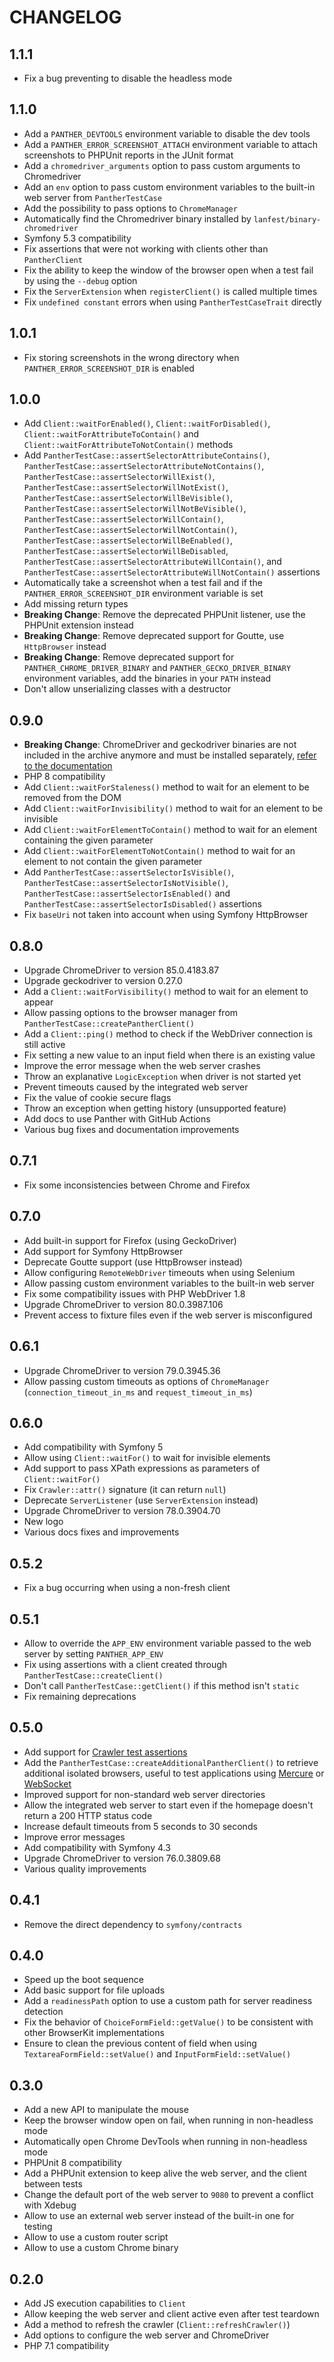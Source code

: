 CHANGELOG
=========

1.1.1
-----

* Fix a bug preventing to disable the headless mode

1.1.0
-----

* Add a `PANTHER_DEVTOOLS` environment variable to disable the dev tools
* Add a `PANTHER_ERROR_SCREENSHOT_ATTACH` environment variable to attach screenshots to PHPUnit reports in the JUnit format
* Add a `chromedriver_arguments` option to pass custom arguments to Chromedriver
* Add an `env` option to pass custom environment variables to the built-in web server from `PantherTestCase`
* Add the possibility to pass options to `ChromeManager`
* Automatically find the Chromedriver binary installed by `lanfest/binary-chromedriver`
* Symfony 5.3 compatibility
* Fix assertions that were not working with clients other than `PantherClient`
* Fix the ability to keep the window of the browser open when a test fail by using the `--debug` option
* Fix the `ServerExtension` when `registerClient()` is called multiple times
* Fix `undefined constant` errors when using `PantherTestCaseTrait` directly

1.0.1
-----

* Fix storing screenshots in the wrong directory when `PANTHER_ERROR_SCREENSHOT_DIR` is enabled

1.0.0
-----

* Add `Client::waitForEnabled()`, `Client::waitForDisabled()`, `Client::waitForAttributeToContain()` and  `Client::waitForAttributeToNotContain()` methods
* Add `PantherTestCase::assertSelectorAttributeContains()`, `PantherTestCase::assertSelectorAttributeNotContains()`, `PantherTestCase::assertSelectorWillExist()`,
  `PantherTestCase::assertSelectorWillNotExist()`, `PantherTestCase::assertSelectorWillBeVisible()`, `PantherTestCase::assertSelectorWillNotBeVisible()`,
  `PantherTestCase::assertSelectorWillContain()`, `PantherTestCase::assertSelectorWillNotContain()`, `PantherTestCase::assertSelectorWillBeEnabled()`,
  `PantherTestCase::assertSelectorWillBeDisabled`, `PantherTestCase::assertSelectorAttributeWillContain()`, and `PantherTestCase::assertSelectorAttributeWillNotContain()`
  assertions
* Automatically take a screenshot when a test fail and if the `PANTHER_ERROR_SCREENSHOT_DIR` environment variable is set
* Add missing return types
* **Breaking Change**: Remove the deprecated PHPUnit listener, use the PHPUnit extension instead
* **Breaking Change**: Remove deprecated support for Goutte, use `HttpBrowser` instead
* **Breaking Change**: Remove deprecated support for `PANTHER_CHROME_DRIVER_BINARY` and `PANTHER_GECKO_DRIVER_BINARY` environment variables, add the binaries in your `PATH` instead
* Don't allow unserializing classes with a destructor

0.9.0
-----

* **Breaking Change**: ChromeDriver and geckodriver binaries are not included in the archive anymore and must be installed separately, [refer to the documentation](README.md#installing-chromedriver-and-geckodriver)
* PHP 8 compatibility
* Add `Client::waitForStaleness()` method to wait for an element to be removed from the DOM
* Add `Client::waitForInvisibility()` method to wait for an element to be invisible
* Add `Client::waitForElementToContain()` method to wait for an element containing the given parameter
* Add `Client::waitForElementToNotContain()` method to wait for an element to not contain the given parameter
* Add `PantherTestCase::assertSelectorIsVisible()`, `PantherTestCase::assertSelectorIsNotVisible()`, `PantherTestCase::assertSelectorIsEnabled()` and `PantherTestCase::assertSelectorIsDisabled()` assertions
* Fix `baseUri` not taken into account when using Symfony HttpBrowser

0.8.0
-----

* Upgrade ChromeDriver to version 85.0.4183.87
* Upgrade geckodriver to version 0.27.0
* Add a `Client::waitForVisibility()` method to wait for an element to appear
* Allow passing options to the browser manager from `PantherTestCase::createPantherClient()`
* Add a `Client::ping()` method to check if the WebDriver connection is still active
* Fix setting a new value to an input field when there is an existing value
* Improve the error message when the web server crashes
* Throw an explanative `LogicException` when driver is not started yet
* Prevent timeouts caused by the integrated web server
* Fix the value of cookie secure flags
* Throw an exception when getting history (unsupported feature)
* Add docs to use Panther with GitHub Actions
* Various bug fixes and documentation improvements

0.7.1
-----

* Fix some inconsistencies between Chrome and Firefox 

0.7.0
-----

* Add built-in support for Firefox (using GeckoDriver)
* Add support for Symfony HttpBrowser
* Deprecate Goutte support (use HttpBrowser instead)
* Allow configuring `RemoteWebDriver` timeouts when using Selenium
* Allow passing custom environment variables to the built-in web server
* Fix some compatibility issues with PHP WebDriver 1.8
* Upgrade ChromeDriver to version 80.0.3987.106
* Prevent access to fixture files even if the web server is misconfigured

0.6.1
-----

* Upgrade ChromeDriver to version 79.0.3945.36
* Allow passing custom timeouts as options of `ChromeManager` (`connection_timeout_in_ms` and `request_timeout_in_ms`)

0.6.0
-----

* Add compatibility with Symfony 5
* Allow using `Client::waitFor()` to wait for invisible elements
* Add support to pass XPath expressions as parameters of `Client::waitFor()`
* Fix `Crawler::attr()` signature (it can return `null`)
* Deprecate `ServerListener` (use `ServerExtension` instead)
* Upgrade ChromeDriver to version 78.0.3904.70
* New logo
* Various docs fixes and improvements

0.5.2
-----

* Fix a bug occurring when using a non-fresh client

0.5.1
-----

* Allow to override the `APP_ENV` environment variable passed to the web server by setting `PANTHER_APP_ENV`
* Fix using assertions with a client created through `PantherTestCase::createClient()`
* Don't call `PantherTestCase::getClient()` if this method isn't `static`
* Fix remaining deprecations

0.5.0
-----

* Add support for [Crawler test assertions](https://symfony.com/doc/current/testing/functional_tests_assertions.html#crawler)
* Add the `PantherTestCase::createAdditionalPantherClient()` to retrieve additional isolated browsers, useful to test applications using [Mercure](https://mercure.rocks) or [WebSocket](https://developer.mozilla.org/en-US/docs/Web/API/WebSockets_API)   
* Improved support for non-standard web server directories
* Allow the integrated web server to start even if the homepage doesn't return a 200 HTTP status code
* Increase default timeouts from 5 seconds to 30 seconds
* Improve error messages
* Add compatibility with Symfony 4.3
* Upgrade ChromeDriver to version 76.0.3809.68
* Various quality improvements

0.4.1
-----

* Remove the direct dependency to `symfony/contracts`

0.4.0
-----

* Speed up the boot sequence
* Add basic support for file uploads
* Add a `readinessPath` option to use a custom path for server readiness detection
* Fix the behavior of `ChoiceFormField::getValue()` to be consistent with other BrowserKit implementations
* Ensure to clean the previous content of field when using `TextareaFormField::setValue()` and `InputFormField::setValue()`

0.3.0
-----

* Add a new API to manipulate the mouse
* Keep the browser window open on fail, when running in non-headless mode
* Automatically open Chrome DevTools when running in non-headless mode
* PHPUnit 8 compatibility
* Add a PHPUnit extension to keep alive the web server, and the client between tests 
* Change the default port of the web server to `9080` to prevent a conflict with Xdebug
* Allow to use an external web server instead of the built-in one for testing
* Allow to use a custom router script
* Allow to use a custom Chrome binary

0.2.0
-----

* Add JS execution capabilities to `Client`
* Allow keeping the web server and client active even after test teardown
* Add a method to refresh the crawler (`Client::refreshCrawler()`)
* Add options to configure the web server and ChromeDriver
* PHP 7.1 compatibility
